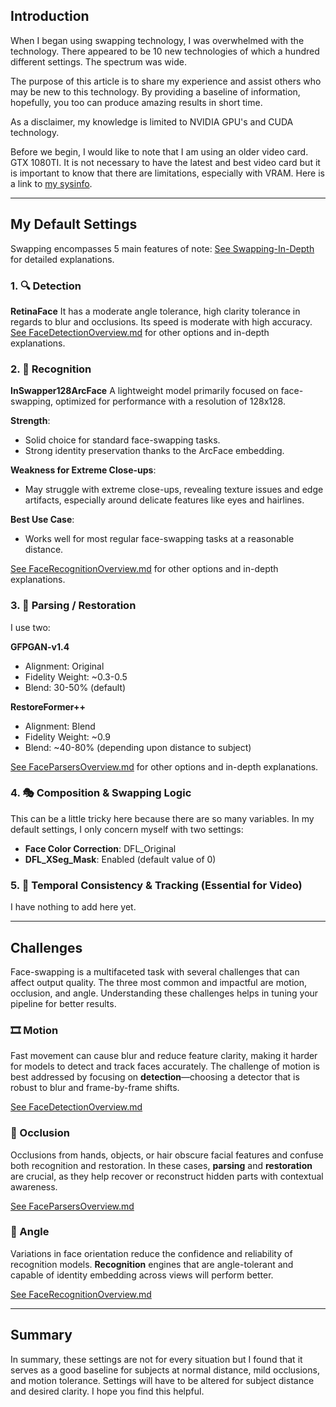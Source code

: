 ## Introduction

When I began using swapping technology, I was overwhelmed with the technology. There appeared to be 10 new technologies of which a hundred different settings. The spectrum was wide.

The purpose of this article is to share my experience and assist others who may be new to this technology. By providing a baseline of information, hopefully, you too can produce amazing results in short time.

As a disclaimer, my knowledge is limited to NVIDIA GPU's and CUDA technology.

Before we begin, I would like to note that I am using an older video card. GTX 1080TI. It is not necessary to have the latest and best video card but it is important to know that there are limitations, especially with VRAM. Here is a link to [my sysinfo](./supplements/mysysinfo.md).

---

## My Default Settings

Swapping encompasses 5 main features of note:
[See Swapping-In-Depth](./Swapping101.md) for detailed explanations.

### 1. 🔍 Detection

**RetinaFace**
It has a moderate angle tolerance, high clarity tolerance in regards to blur and occlusions. Its speed is moderate with high accuracy.
[See FaceDetectionOverview.md](./FaceDetectionOverview.md) for other options and in-depth explanations.

### 2. 🧠 Recognition

**InSwapper128ArcFace**
A lightweight model primarily focused on face-swapping, optimized for performance with a resolution of 128x128.

**Strength**:

* Solid choice for standard face-swapping tasks.
* Strong identity preservation thanks to the ArcFace embedding.

**Weakness for Extreme Close-ups**:

* May struggle with extreme close-ups, revealing texture issues and edge artifacts, especially around delicate features like eyes and hairlines.

**Best Use Case**:

* Works well for most regular face-swapping tasks at a reasonable distance.

[See FaceRecognitionOverview.md](./FaceRecognitionOverview.md) for other options and in-depth explanations.

### 3. 🧬 Parsing / Restoration

I use two:

**GFPGAN-v1.4**

* Alignment: Original
* Fidelity Weight: \~0.3-0.5
* Blend: 30-50% (default)

**RestoreFormer++**

* Alignment: Blend   
* Fidelity Weight: \~0.9
* Blend: \~40-80% (depending upon distance to subject)

[See FaceParsersOverview.md](./FaceParsersOverview.md) for other options and in-depth explanations.

### 4. 🎭 Composition & Swapping Logic

This can be a little tricky here because there are so many variables. In my default settings, I only concern myself with two settings:

* **Face Color Correction**: DFL\_Original
* **DFL\_XSeg\_Mask**: Enabled (default value of 0)

### 5. 🧭 Temporal Consistency & Tracking (Essential for Video)

I have nothing to add here yet.

---

## Challenges

Face-swapping is a multifaceted task with several challenges that can affect output quality. The three most common and impactful are motion, occlusion, and angle. Understanding these challenges helps in tuning your pipeline for better results.

### 🎞️ Motion

Fast movement can cause blur and reduce feature clarity, making it harder for models to detect and track faces accurately. The challenge of motion is best addressed by focusing on **detection**—choosing a detector that is robust to blur and frame-by-frame shifts.

[See FaceDetectionOverview.md](./FaceDetectionOverview.md)

### 🫣 Occlusion

Occlusions from hands, objects, or hair obscure facial features and confuse both recognition and restoration. In these cases, **parsing** and **restoration** are crucial, as they help recover or reconstruct hidden parts with contextual awareness.

[See FaceParsersOverview.md](./FaceParsersOverview.md)

### 📐 Angle

Variations in face orientation reduce the confidence and reliability of recognition models. **Recognition** engines that are angle-tolerant and capable of identity embedding across views will perform better.

[See FaceRecognitionOverview.md](./FaceRecognitionOverview.md)

---

## Summary

In summary, these settings are not for every situation but I found that it serves as a good baseline for subjects at normal distance, mild occlusions, and motion tolerance. Settings will have to be altered for subject distance and desired clarity. I hope you find this helpful.
